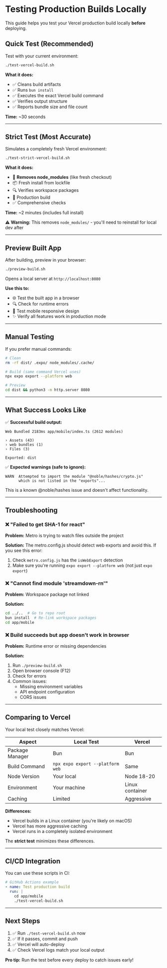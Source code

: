 # Testing Production Builds Locally

This guide helps you test your Vercel production build locally **before** deploying.

## Quick Test (Recommended)

Test with your current environment:

```bash
./test-vercel-build.sh
```

**What it does:**
- ✅ Cleans build artifacts
- ✅ Runs `bun install`
- ✅ Executes the exact Vercel build command
- ✅ Verifies output structure
- ✅ Reports bundle size and file count

**Time:** ~30 seconds

---

## Strict Test (Most Accurate)

Simulates a completely fresh Vercel environment:

```bash
./test-strict-vercel-build.sh
```

**What it does:**
- 🧹 **Removes node_modules** (like fresh checkout)
- 📦 Fresh install from lockfile
- 🔍 Verifies workspace packages
- 🔨 Production build
- ✅ Comprehensive checks

**Time:** ~2 minutes (includes full install)

⚠️ **Warning:** This removes `node_modules/` - you'll need to reinstall for local dev after

---

## Preview Built App

After building, preview in your browser:

```bash
./preview-build.sh
```

Opens a local server at `http://localhost:8080`

**Use this to:**
- 🌐 Test the built app in a browser
- 🔍 Check for runtime errors
- 📱 Test mobile responsive design
- ✨ Verify all features work in production mode

---

## Manual Testing

If you prefer manual commands:

```bash
# Clean
rm -rf dist/ .expo/ node_modules/.cache/

# Build (same command Vercel uses)
npx expo export --platform web

# Preview
cd dist && python3 -m http.server 8080
```

---

## What Success Looks Like

✅ **Successful build output:**
```
Web Bundled 2183ms app/mobile/index.ts (2612 modules)

› Assets (43)
› web bundles (1)
› Files (3)

Exported: dist
```

✅ **Expected warnings (safe to ignore):**
```
WARN  Attempted to import the module "@noble/hashes/crypto.js"
      which is not listed in the "exports"...
```
This is a known @noble/hashes issue and doesn't affect functionality.

---

## Troubleshooting

### ❌ "Failed to get SHA-1 for react"
**Problem:** Metro is trying to watch files outside the project

**Solution:** The metro.config.js should detect web exports and avoid this. If you see this error:
1. Check `metro.config.js` has the `isWebExport` detection
2. Make sure you're running `expo export --platform web` (not just `expo export`)

### ❌ "Cannot find module 'streamdown-rn'"
**Problem:** Workspace package not linked

**Solution:**
```bash
cd ../..  # Go to repo root
bun install  # Re-link workspace packages
cd app/mobile
```

### ❌ Build succeeds but app doesn't work in browser
**Problem:** Runtime error or missing dependencies

**Solution:**
1. Run `./preview-build.sh`
2. Open browser console (F12)
3. Check for errors
4. Common issues:
   - Missing environment variables
   - API endpoint configuration
   - CORS issues

---

## Comparing to Vercel

Your local test closely matches Vercel:

| Aspect | Local Test | Vercel |
|--------|-----------|--------|
| Package Manager | Bun | Bun |
| Build Command | `npx expo export --platform web` | Same |
| Node Version | Your local | Node 18-20 |
| Environment | Your machine | Linux container |
| Caching | Limited | Aggressive |

**Differences:**
- Vercel builds in a Linux container (you're likely on macOS)
- Vercel has more aggressive caching
- Vercel runs in a completely isolated environment

The **strict test** minimizes these differences.

---

## CI/CD Integration

You can use these scripts in CI:

```yaml
# GitHub Actions example
- name: Test production build
  run: |
    cd app/mobile
    ./test-vercel-build.sh
```

---

## Next Steps

1. ✅ Run `./test-vercel-build.sh` now
2. ✅ If it passes, commit and push
3. ✅ Vercel will auto-deploy
4. ✅ Check Vercel logs match your local output

**Pro tip:** Run the test before every deploy to catch issues early!
